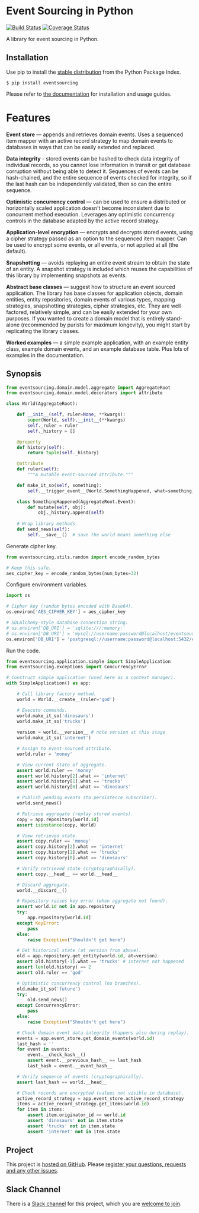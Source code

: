 # Event Sourcing in Python

[![Build Status](https://secure.travis-ci.org/johnbywater/eventsourcing.png)](https://travis-ci.org/johnbywater/eventsourcing)
[![Coverage Status](https://coveralls.io/repos/github/johnbywater/eventsourcing/badge.svg)](https://coveralls.io/github/johnbywater/eventsourcing)

A library for event sourcing in Python.

## Installation

Use pip to install the [stable distribution](https://pypi.python.org/pypi/eventsourcing) from
the Python Package Index.

    $ pip install eventsourcing

Please refer to [the documentation](http://eventsourcing.readthedocs.io/) for installation and usage guides.

# Features

**Event store** — appends and retrieves domain events. Uses a
sequenced item mapper with an active record strategy to map domain events
to databases in ways that can be easily extended and replaced.

**Data integrity** - stored events can be hashed to check data integrity of individual
records, so you cannot lose information in transit or get database corruption without
being able to detect it. Sequences of events can be hash-chained, and the entire sequence
of events checked for integrity, so if the last hash can be independently validated, then
so can the entire sequence.

**Optimistic concurrency control** — can be used to ensure a distributed or
horizontally scaled application doesn't become inconsistent due to concurrent
method execution. Leverages any optimistic concurrency controls in the database
adapted by the active record strategy.

**Application-level encryption** — encrypts and decrypts stored events, using a cipher
strategy passed as an option to the sequenced item mapper. Can be used to encrypt some
events, or all events, or not applied at all (the default).

**Snapshotting** — avoids replaying an entire event stream to
obtain the state of an entity. A snapshot strategy is included which reuses
the capabilities of this library by implementing snapshots as events.

**Abstract base classes** — suggest how to structure an event sourced application.
The library has base classes for application objects, domain entities, entity repositories,
domain events of various types, mapping strategies, snapshotting strategies, cipher strategies,
etc. They are well factored, relatively simple, and can be easily extended for your own
purposes. If you wanted to create a domain model that is entirely stand-alone (recommended by
purists for maximum longevity), you might start by replicating the library classes.

**Worked examples** — a simple example application, with an example entity class,
example domain events, and an example database table. Plus lots of examples in the documentation. 


## Synopsis

```python
from eventsourcing.domain.model.aggregate import AggregateRoot
from eventsourcing.domain.model.decorators import attribute

class World(AggregateRoot):

    def __init__(self, ruler=None, **kwargs):
        super(World, self).__init__(**kwargs)
        self._ruler = ruler
        self._history = []

    @property
    def history(self):
        return tuple(self._history)

    @attribute
    def ruler(self):
        """A mutable event-sourced attribute."""

    def make_it_so(self, something):
        self.__trigger_event__(World.SomethingHappened, what=something)

    class SomethingHappened(AggregateRoot.Event):
        def mutate(self, obj):
            obj._history.append(self)
            
    # Wrap library methods.
    def send_news(self):
        self.__save__()  # save the world means something else
```

Generate cipher key.

```python
from eventsourcing.utils.random import encode_random_bytes

# Keep this safe.
aes_cipher_key = encode_random_bytes(num_bytes=32)
```

Configure environment variables.

```python
import os

# Cipher key (random bytes encoded with Base64).
os.environ['AES_CIPHER_KEY'] = aes_cipher_key

# SQLAlchemy-style database connection string. 
# os.environ['DB_URI'] = 'sqlite:///:memory:'
# os.environ['DB_URI'] = 'mysql://username:password@localhost/eventsourcing'
os.environ['DB_URI'] = 'postgresql://username:password@localhost:5432/eventsourcing'


```

Run the code.

```python
from eventsourcing.application.simple import SimpleApplication
from eventsourcing.exceptions import ConcurrencyError

# Construct simple application (used here as a context manager).
with SimpleApplication() as app:

    # Call library factory method.
    world = World.__create__(ruler='god')

    # Execute commands.
    world.make_it_so('dinosaurs')
    world.make_it_so('trucks')
    
    version = world.__version__ # note version at this stage
    world.make_it_so('internet')

    # Assign to event-sourced attribute.
    world.ruler = 'money'

    # View current state of aggregate.
    assert world.ruler == 'money'
    assert world.history[2].what == 'internet'
    assert world.history[1].what == 'trucks'
    assert world.history[0].what == 'dinosaurs'

    # Publish pending events (to persistence subscriber).
    world.send_news()

    # Retrieve aggregate (replay stored events).
    copy = app.repository[world.id]
    assert isinstance(copy, World)

    # View retrieved state.
    assert copy.ruler == 'money'
    assert copy.history[2].what == 'internet'
    assert copy.history[1].what == 'trucks'
    assert copy.history[0].what == 'dinosaurs'

    # Verify retrieved state (cryptographically).
    assert copy.__head__ == world.__head__

    # Discard aggregate.
    world.__discard__()

    # Repository raises key error (when aggregate not found).
    assert world.id not in app.repository
    try:
        app.repository[world.id]
    except KeyError:
        pass
    else:
        raise Exception("Shouldn't get here")

    # Get historical state (at version from above).
    old = app.repository.get_entity(world.id, at=version)
    assert old.history[-1].what == 'trucks' # internet not happened
    assert len(old.history) == 2
    assert old.ruler == 'god'

    # Optimistic concurrency control (no branches).
    old.make_it_so('future')
    try:
        old.send_news()
    except ConcurrencyError:
        pass
    else:
        raise Exception("Shouldn't get here")

    # Check domain event data integrity (happens also during replay).
    events = app.event_store.get_domain_events(world.id)
    last_hash = ''
    for event in events:
        event.__check_hash__()
        assert event.__previous_hash__ == last_hash
        last_hash = event.__event_hash__

    # Verify sequence of events (cryptographically).
    assert last_hash == world.__head__

    # Check records are encrypted (values not visible in database).
    active_record_strategy = app.event_store.active_record_strategy
    items = active_record_strategy.get_items(world.id)
    for item in items:
        assert item.originator_id == world.id
        assert 'dinosaurs' not in item.state
        assert 'trucks' not in item.state
        assert 'internet' not in item.state
```

## Project

This project is [hosted on GitHub](https://github.com/johnbywater/eventsourcing).
Please [register your questions, requests and any other issues](https://github.com/johnbywater/eventsourcing/issues).

## Slack Channel

There is a [Slack channel](https://eventsourcinginpython.slack.com/messages/) for this project, which you
are [welcome to join](https://join.slack.com/t/eventsourcinginpython/shared_invite/enQtMjczNTc2MzcxNDI0LTUwZGQ4MDk0ZDJmZmU0MjM4MjdmOTBlZGI0ZTY4NWIxMGFkZTcwNmUxM2U4NGM3YjY5MTVmZTBiYzljZjI3ZTE).
